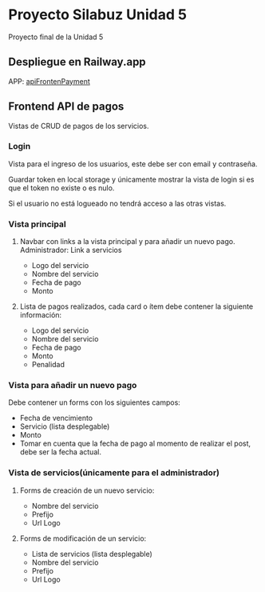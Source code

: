 # Proyecto Silabuz Unidad 5

Proyecto final de la Unidad 5

## Despliegue en Railway.app

APP: [apiFrontenPayment](https://deyvisnvg.github.io/frontendPayment/)

## Frontend API de pagos

Vistas de CRUD de pagos de los servicios.

### Login

Vista para el ingreso de los usuarios, este debe ser con email y contraseña.

Guardar token en local storage y únicamente mostrar la vista de login si es que el token no existe o es nulo.

Si el usuario no está logueado no tendrá acceso a las otras vistas.

### Vista principal

1. Navbar con links a la vista principal y para añadir un nuevo pago. Administrador: Link a servicios

   - Logo del servicio
   - Nombre del servicio
   - Fecha de pago
   - Monto

2. Lista de pagos realizados, cada card o ítem debe contener la siguiente información:

   - Logo del servicio
   - Nombre del servicio
   - Fecha de pago
   - Monto
   - Penalidad

### Vista para añadir un nuevo pago

Debe contener un forms con los siguientes campos:

- Fecha de vencimiento
- Servicio (lista desplegable)
- Monto
- Tomar en cuenta que la fecha de pago al momento de realizar el post, debe ser la fecha actual.

### Vista de servicios(únicamente para el administrador)

1. Forms de creación de un nuevo servicio:

   - Nombre del servicio
   - Prefijo
   - Url Logo

2. Forms de modificación de un servicio:

   - Lista de servicios (lista desplegable)
   - Nombre del servicio
   - Prefijo
   - Url Logo
